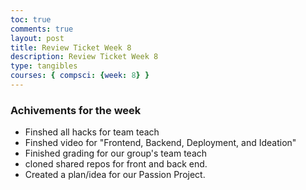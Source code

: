 ```yaml
---
toc: true
comments: true
layout: post
title: Review Ticket Week 8
description: Review Ticket Week 8
type: tangibles
courses: { compsci: {week: 8} }
---
```


### Achivements for the week
- Finshed all hacks for team teach
- Finshed video for "Frontend, Backend, Deployment, and Ideation"
- Finished grading for our group's team teach
- cloned shared repos for front and back end.
- Created a plan/idea for our Passion Project.